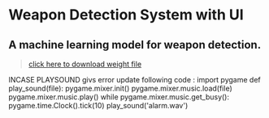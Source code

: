 # Weapon Detection System with UI
## A machine learning model for weapon detection.

> [click here to download weight file](https://drive.google.com/file/d/10uJEsUpQI3EmD98iwrwzbD4e19Ps-LHZ/view?usp=sharing)


INCASE PLAYSOUND givs error update following code :
import pygame
def play_sound(file):
    pygame.mixer.init()
    pygame.mixer.music.load(file)
    pygame.mixer.music.play()
    while pygame.mixer.music.get_busy():
        pygame.time.Clock().tick(10)
play_sound('alarm.wav')
